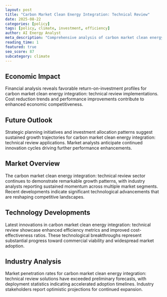 ```yaml
---
layout: post
title: "Carbon Market Clean Energy Integration: Technical Review"
date: 2025-08-22
categories: [policy]
tags: [policy, climate, investment, efficiency]
author: AI Energy Analyst
meta_description: "Comprehensive analysis of carbon market clean energy integration: technical review covering market trends, technology developments, and industry outlook. Discover key insights and future projections."
reading_time: 1
featured: true
seo_score: 87
subcategory: climate
---
```


## Economic Impact

Financial analysis reveals favorable return-on-investment profiles for carbon market clean energy integration: technical review implementations. Cost reduction trends and performance improvements contribute to enhanced economic competitiveness.

## Future Outlook

Strategic planning initiatives and investment allocation patterns suggest sustained growth trajectories for carbon market clean energy integration: technical review applications. Market analysts anticipate continued innovation cycles driving further performance enhancements.

## Market Overview

The carbon market clean energy integration: technical review sector continues to demonstrate remarkable growth patterns, with industry analysts reporting sustained momentum across multiple market segments. Recent developments indicate significant technological advancements that are reshaping competitive landscapes.

## Technology Developments

Latest innovations in carbon market clean energy integration: technical review showcase enhanced efficiency metrics and improved cost-effectiveness ratios. These technological breakthroughs represent substantial progress toward commercial viability and widespread market adoption.

## Industry Analysis

Market penetration rates for carbon market clean energy integration: technical review solutions have exceeded preliminary forecasts, with deployment statistics indicating accelerated adoption timelines. Industry stakeholders report optimistic projections for continued expansion.

